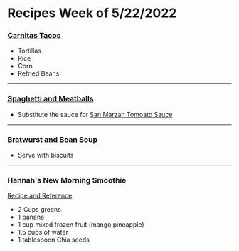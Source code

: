 # Recipes Week of 5/22/2022

### [Carnitas Tacos](./SlowCookerPorkCarnitas.md)

- Tortillas
- Rice
- Corn
- Refried Beans

---

### [Spaghetti and Meatballs](https://www.budgetbytes.com/skillet-meatballs-and-marinara/)

- Substitute the sauce for [San Marzan Tomoato Sauce](./MarcellaHazanTomatoSauce.md)

---

### [Bratwurst and Bean Soup](https://www.allrecipes.com/recipe/234757/bratwurst-soup/)

- Serve with biscuits 

--- 

### Hannah's New Morning Smoothie

[Recipe and Reference](https://joyfoodsunshine.com/green-smoothie/)

- 2 Cups greens
- 1 banana
- 1 cup mixed frozen fruit (mango pineapple)
- 1.5 cups of water
- 1 tablespoon Chia seeds